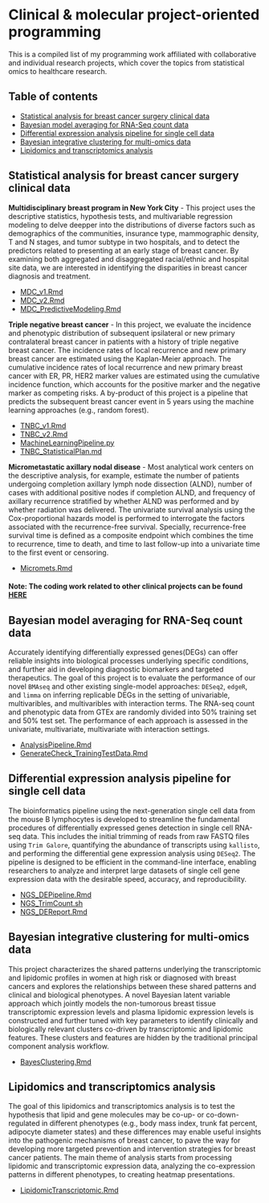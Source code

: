# Clinical & molecular project-oriented programming

This is a compiled list of my programming work affiliated with collaborative and individual research projects, which cover the topics from statistical omics to healthcare research. 

## Table of contents

* [Statistical analysis for breast cancer surgery clinical data](#Statistical-analysis-for-breast-cancer-surgery-clinical-data)
* [Bayesian model averaging for RNA-Seq count data](#Bayesian-model-averaging-for-RNA-Seq-count-data)
* [Differential expression analysis pipeline for single cell data](#Differential-expression-analysis-pipeline-for-single-cell-data)
* [Bayesian integrative clustering for multi-omics data](#Bayesian-integrative-clustering-for-multi-omics-data)
* [Lipidomics and transcriptomics analysis](#Lipidomics-and-transcriptomics-analysis)

## **Statistical analysis for breast cancer surgery clinical data**
**Multidisciplinary breast program in New York City** - This project uses the descriptive statistics, hypothesis tests, and multivariable regression modeling to delve deepper into the distributions of diverse factors such as demographics of the communities, insurance type, mammographic density, T and N stages, and tumor subtype in two hospitals, and to detect the predictors related to presenting at an early stage of breast cancer. By examining both aggregated and disaggregated racial/ethnic and hospital site data, we are interested in identifying the disparities in breast cancer diagnosis and treatment.
- [MDC_v1.Rmd](MDC/MDC_v1.Rmd)
- [MDC_v2.Rmd](MDC/MDC_v2.Rmd)
- [MDC_PredictiveModeling.Rmd](MDC/MDC_PredictiveModeling.Rmd)

**Triple negative breast cancer** - In this project, we evaluate the incidence and phenotypic distribution of subsequent ipsilateral or new primary contralateral breast cancer in patients with a history of triple negative breast cancer. The incidence rates of local recurrence and new primary breast cancer are estimated using the Kaplan-Meier approach. The cumulative incidence rates of local recurrence and new primary breast cancer with ER, PR, HER2 marker values are estimated using the cumulative incidence function, which accounts for the positive marker and the negative marker as competing risks. A by-product of this project is a pipeline that predicts the subsequent breast cancer event in 5 years using the machine learning approaches (e.g., random forest).

- [TNBC_v1.Rmd](TNBC/TNBC_v1.Rmd)
- [TNBC_v2.Rmd](TNBC/TNBC_v2.Rmd)
- [MachineLearningPipeline.py](TNBC/MachineLearningPipeline.py)
- [TNBC_StatisticalPlan.md](TNBC/TNBC_StatisticalPlan.md)

**Micrometastatic axillary nodal disease** - Most analytical work centers on the descriptive analysis, for example, estimate the number of patients undergoing completion axillary lymph node dissection (ALND), number of cases with additional positive nodes if completion ALND, and frequency of axillary recurrence stratified by whether ALND was performed and by whether radiation was delivered. The univariate survival analysis using the Cox-proportional hazards model is performed to interrogate the factors associated with the recurrence-free survival. Specially, recurrence-free survival time is defined as a composite endpoint which combines the time to recurrence, time to death, and time to last follow-up into a univariate time to the first event or censoring. 

- [Micromets.Rmd](Micromets.Rmd)

#### Note: The coding work related to other clinical projects can be found [HERE](https://github.com/anniliu7/Projectcoding/tree/main/Otherclinicalproject)

## **Bayesian model averaging for RNA-Seq count data**
Accurately identifying differentially expressed genes(DEGs) can offer reliable insights into biological processes underlying specific conditions, and further aid in developing diagnostic biomarkers and targeted therapeutics. The goal of this project is to evaluate the performance of our novel `BMAseq` and other existing single-model approaches: `DESeq2`, `edgeR`, and `limma` on inferring replicable DEGs in the setting of univariable, multivaribles, and multivaribles with interaction terms. The RNA-seq count and phenotypic data from GTEx are randomly divided into 50% training set and 50% test set. The performance of each approach is assessed in the univariate, multivariate, multivariate with interaction settings.

- [AnalysisPipeline.Rmd](BMARNASeq/AnalysisPipeline.Rmd)
- [GenerateCheck_TrainingTestData.Rmd](BMARNASeq/GenerateCheck_TrainingTestData.Rmd)
  
## **Differential expression analysis pipeline for single cell data**
The bioinformatics pipeline using the next-generation single cell data from the mouse B lymphocytes is developed to streamline the fundamental procedures of differentially expressed genes detection in single cell RNA-seq data. This includes the initial trimming of reads from raw FASTQ files using `Trim Galore`, quantifying the abundance of transcripts using `kallisto`, and performing the differential gene expression analysis using `DESeq2`. The pipeline is designed to be efficient in the command-line interface, enabling researchers to analyze and interpret large datasets of single cell gene expression data with the desirable speed, accuracy, and reproducibility.
  - [NGS_DEPipeline.Rmd](NGSBcell/NGS_DEPipeline.Rmd)
  - [NGS_TrimCount.sh](NGSBcell/NGS_TrimCount.sh)
  - [NGS_DEReport.Rmd](NGSBcell/NGS_DEReport.Rmd)

## **Bayesian integrative clustering for multi-omics data**
This project characterizes the shared patterns underlying the transcriptomic and lipidomic profiles in women at high risk or diagnosed with breast cancers and explores the relationships between these shared patterns and clinical and biological phenotypes. A novel Bayesian latent variable approach which jointly models the non-tumorous breast tissue transcriptomic expression levels and plasma lipidomic expression levels is constructed and further tuned with key parameters to identify clinically and biologically relevant clusters co-driven by transcriptomic and lipidomic features. These clusters and features are hidden by the traditional principal component analysis workflow.
  - [BayesClustering.Rmd](BayesClustering.Rmd)
 
## **Lipidomics and transcriptomics analysis**
The goal of this lipidomics and transcriptomics analysis is to test the hypothesis that lipid and gene molecules may be co-up- or co-down-regulated in different phenotypes (e.g., body mass index, trunk fat percent, adipocyte diameter states) and these differences may enable useful insights into the pathogenic mechanisms of breast cancer, to pave the way for developing more targeted prevention and intervention strategies for breast cancer patients. The main theme of analysis starts from processing lipidomic and transcriptomic expression data, analyzing the co-expression patterns in different phenotypes, to creating heatmap presentations. 
  - [LipidomicTranscriptomic.Rmd](LipidomicTranscriptomic.Rmd)

